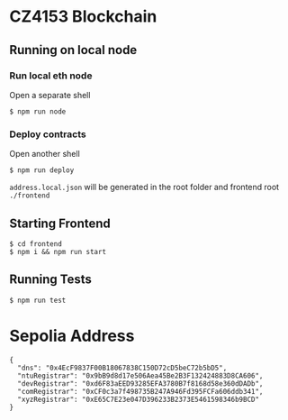# CZ4153 Blockchain

## Running on local node
### Run local eth node
Open a separate shell 
```
$ npm run node
```
### Deploy contracts
Open another shell
```
$ npm run deploy
```
`address.local.json` will be generated in the root folder and 
frontend root `./frontend`

## Starting Frontend
```
$ cd frontend 
$ npm i && npm run start
```

## Running Tests
```
$ npm run test
```

# Sepolia Address
```
{
  "dns": "0x4EcF9837F00B18067838C150D72cD5beC72b5bD5",
  "ntuRegistrar": "0x9bB9d8d17e506Aea45Be2B3F132424883D8CA606",
  "devRegistrar": "0xd6F83aEED93285EFA3780B7f8168d58e360dDADb",
  "comRegistrar": "0xCF0c3a7f498735B247A946Fd395FCFa606ddb341",
  "xyzRegistrar": "0xE65C7E23e047D396233B2373E5461598346b9BCD"
}
```